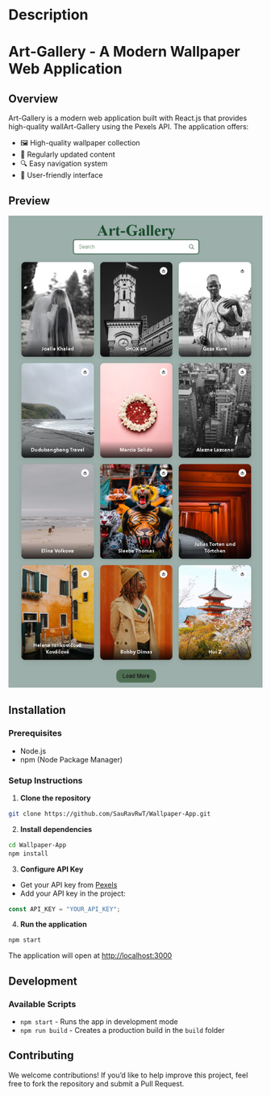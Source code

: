 # Description

# Art-Gallery - A Modern Wallpaper Web Application

## Overview
Art-Gallery is a modern web application built with React.js that provides high-quality wallArt-Gallery using the Pexels API. The application offers:

- 🖼️ High-quality wallpaper collection
- 🔄 Regularly updated content
- 🔍 Easy navigation system
- 👥 User-friendly interface

## Preview
<img src="./images/p1.png" />

## Installation

### Prerequisites
- Node.js
- npm (Node Package Manager)

### Setup Instructions

1. **Clone the repository**
```bash
git clone https://github.com/SauRavRwT/Wallpaper-App.git
```

2. **Install dependencies**
```bash
cd Wallpaper-App
npm install
```

3. **Configure API Key**
- Get your API key from [Pexels](https://www.pexels.com/api/key/)
- Add your API key in the project:
```javascript
const API_KEY = "YOUR_API_KEY";
```

4. **Run the application**
```bash
npm start
```
The application will open at [http://localhost:3000](http://localhost:3000)

## Development

### Available Scripts

- `npm start` - Runs the app in development mode
- `npm run build` - Creates a production build in the `build` folder

## Contributing

We welcome contributions! If you’d like to help improve this project, feel free to fork the repository and submit a Pull Request.
